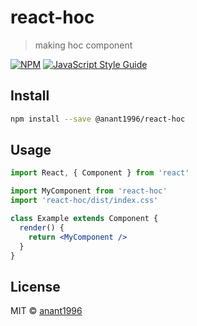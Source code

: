 # react-hoc

> making hoc component 

[![NPM](https://img.shields.io/npm/v/@anant1996/react-hoc.svg)](https://www.npmjs.com/package/@anant1996/react-hoc) [![JavaScript Style Guide](https://img.shields.io/badge/code_style-standard-brightgreen.svg)](https://standardjs.com)

## Install

```bash
npm install --save @anant1996/react-hoc
```

## Usage

```jsx
import React, { Component } from 'react'

import MyComponent from 'react-hoc'
import 'react-hoc/dist/index.css'

class Example extends Component {
  render() {
    return <MyComponent />
  }
}
```

## License

MIT © [anant1996](https://github.com/anant1996)

